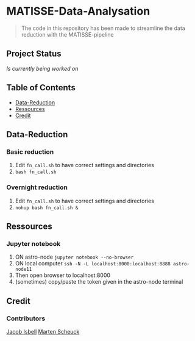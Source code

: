 # MATISSE-Data-Analysation

> The code in this repository has been made to streamline the data reduction with the MATISSE-pipeline

## Project Status
_Is currently being worked on_

## Table of Contents
* [Data-Reduction](#Data-Reduction)
* [Ressources](#Ressources)
* [Credit](#Credit)

## Data-Reduction
### Basic reduction
1. Edit `fn_call.sh` to have correct settings and directories
2. `bash fn_call.sh`

### Overnight reduction
1. Edit `fn_call.sh` to have correct settings and directories
2. `nohup bash fn_call.sh &`

## Ressources
### Jupyter notebook
1. ON astro-node `jupyter notebook --no-browser`
2. ON local computer `ssh -N -L localhost:8000:localhost:8888 astro-node11`
3. Then open browser to localhost:8000
4. (sometimes) copy/paste the token given in the astro-node terminal


## Credit
### Contributors
[Jacob Isbell](#https://github.com/jwisbell/)
[Marten Scheuck](#https://github.com/MBSck/)
